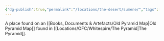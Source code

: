 ```yaml
---
{"dg-publish":true,"permalink":"/locations/the-desert/sumene/","tags":["Undiscovered"],"updated":"2025-02-13T18:07:55.360+00:00"}
---
```


A place found on an [[Books, Documents & Artefacts/Old Pyramid Map\|Old Pyramid Map]] found in [[Locations/OFC/Whitespire/The Pyramid\|The Pyramid]]. 